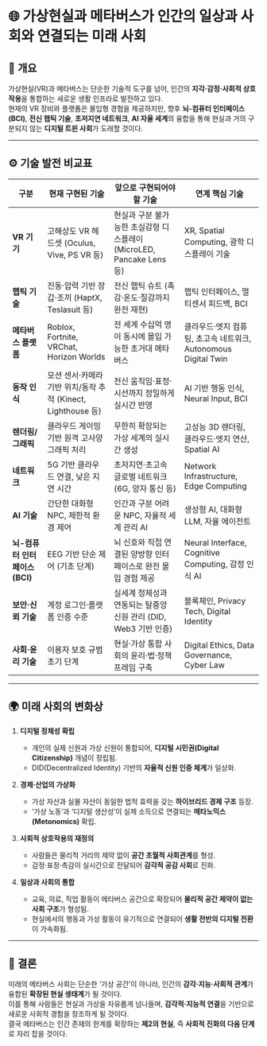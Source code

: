 # 🌐 가상현실과 메타버스가 인간의 일상과 사회와 연결되는 미래 사회

## 🧠 개요
가상현실(VR)과 메타버스는 단순한 기술적 도구를 넘어, 인간의 **지각·감정·사회적 상호작용**을 통합하는 새로운 생활 인프라로 발전하고 있다.  
현재의 VR 장비와 플랫폼은 몰입형 경험을 제공하지만, 향후 **뇌-컴퓨터 인터페이스(BCI)**, **전신 햅틱 기술**, **초저지연 네트워크**, **AI 자율 세계**의 융합을 통해 현실과 거의 구분되지 않는 **디지털 트윈 사회**가 도래할 것이다.

---

## ⚙️ 기술 발전 비교표

| 구분 | 현재 구현된 기술 | 앞으로 구현되어야 할 기술 | 연계 핵심 기술 |
|------|------------------|------------------|------------------|
| **VR 기기** | 고해상도 VR 헤드셋 (Oculus, Vive, PS VR 등) | 현실과 구분 불가능한 초실감형 디스플레이 (MicroLED, Pancake Lens 등) | XR, Spatial Computing, 광학 디스플레이 기술 |
| **햅틱 기술** | 진동·압력 기반 장갑·조끼 (HaptX, Teslasuit 등) | 전신 햅틱 슈트 (촉감·온도·질감까지 완전 재현) | 햅틱 인터페이스, 멀티센서 피드백, BCI |
| **메타버스 플랫폼** | Roblox, Fortnite, VRChat, Horizon Worlds | 전 세계 수십억 명이 동시에 몰입 가능한 초거대 메타버스 | 클라우드·엣지 컴퓨팅, 초고속 네트워크, Autonomous Digital Twin |
| **동작 인식** | 모션 센서·카메라 기반 위치/동작 추적 (Kinect, Lighthouse 등) | 전신 움직임·표정·시선까지 정밀하게 실시간 반영 | AI 기반 행동 인식, Neural Input, BCI |
| **렌더링/그래픽** | 클라우드 게이밍 기반 원격 고사양 그래픽 처리 | 무한히 확장되는 가상 세계의 실시간 생성 | 고성능 3D 렌더링, 클라우드·엣지 연산, Spatial AI |
| **네트워크** | 5G 기반 클라우드 연결, 낮은 지연 시간 | 초저지연·초고속 글로벌 네트워크 (6G, 양자 통신 등) | Network Infrastructure, Edge Computing |
| **AI 기술** | 간단한 대화형 NPC, 제한적 환경 제어 | 인간과 구분 어려운 NPC, 자율적 세계 관리 AI | 생성형 AI, 대화형 LLM, 자율 에이전트 |
| **뇌-컴퓨터 인터페이스 (BCI)** | EEG 기반 단순 제어 (기초 단계) | 뇌 신호와 직접 연결된 양방향 인터페이스로 완전 몰입 경험 제공 | Neural Interface, Cognitive Computing, 감정 인식 AI |
| **보안·신뢰 기술** | 계정 로그인·플랫폼 인증 수준 | 실세계 정체성과 연동되는 탈중앙 신원 관리 (DID, Web3 기반 인증) | 블록체인, Privacy Tech, Digital Identity |
| **사회·윤리 기술** | 이용자 보호 규범 초기 단계 | 현실·가상 통합 사회의 윤리·법·정책 프레임 구축 | Digital Ethics, Data Governance, Cyber Law |

---

## 🌍 미래 사회의 변화상

1. **디지털 정체성 확립**
   - 개인의 실제 신원과 가상 신원이 통합되어, **디지털 시민권(Digital Citizenship)** 개념이 정립됨.
   - DID(Decentralized Identity) 기반의 **자율적 신원 인증 체계**가 일상화.

2. **경제·산업의 가상화**
   - 가상 자산과 실물 자산이 동일한 법적 효력을 갖는 **하이브리드 경제 구조** 등장.
   - ‘가상 노동’과 ‘디지털 생산성’이 실제 소득으로 연결되는 **메타노믹스(Metonomics)** 확립.

3. **사회적 상호작용의 재정의**
   - 사람들은 물리적 거리의 제약 없이 **공간 초월적 사회관계**를 형성.
   - 감정·표정·촉감이 실시간으로 전달되어 **감각적 공감 사회**로 진화.

4. **일상과 사회의 통합**
   - 교육, 의료, 직업 활동이 메타버스 공간으로 확장되어 **물리적 공간 제약이 없는 사회 구조**가 형성됨.
   - 현실에서의 행동과 가상 활동이 유기적으로 연결되어 **생활 전반의 디지털 전환**이 가속화됨.

---

## 🧩 결론
미래의 메타버스 사회는 단순한 ‘가상 공간’이 아니라, 인간의 **감각·지능·사회적 관계**가 융합된 **확장된 현실 생태계**가 될 것이다.  
이를 통해 사람들은 현실과 가상을 자유롭게 넘나들며, **감각적·지능적 연결**을 기반으로 새로운 사회적 경험을 창조하게 될 것이다.  
결국 메타버스는 인간 존재의 한계를 확장하는 **제2의 현실**, 즉 **사회적 진화의 다음 단계**로 자리 잡을 것이다.

